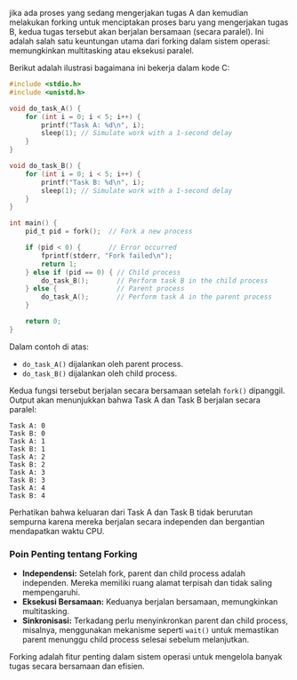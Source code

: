 jika ada proses yang sedang mengerjakan tugas A dan kemudian melakukan forking untuk menciptakan proses baru yang mengerjakan tugas B, kedua tugas tersebut akan berjalan bersamaan (secara paralel). Ini adalah salah satu keuntungan utama dari forking dalam sistem operasi: memungkinkan multitasking atau eksekusi paralel.

Berikut adalah ilustrasi bagaimana ini bekerja dalam kode C:

```c
#include <stdio.h>
#include <unistd.h>

void do_task_A() {
    for (int i = 0; i < 5; i++) {
        printf("Task A: %d\n", i);
        sleep(1); // Simulate work with a 1-second delay
    }
}

void do_task_B() {
    for (int i = 0; i < 5; i++) {
        printf("Task B: %d\n", i);
        sleep(1); // Simulate work with a 1-second delay
    }
}

int main() {
    pid_t pid = fork();  // Fork a new process

    if (pid < 0) {       // Error occurred
        fprintf(stderr, "Fork failed\n");
        return 1;
    } else if (pid == 0) { // Child process
        do_task_B();       // Perform task B in the child process
    } else {               // Parent process
        do_task_A();       // Perform task A in the parent process
    }

    return 0;
}
```

Dalam contoh di atas:
- `do_task_A()` dijalankan oleh parent process.
- `do_task_B()` dijalankan oleh child process.

Kedua fungsi tersebut berjalan secara bersamaan setelah `fork()` dipanggil. Output akan menunjukkan bahwa Task A dan Task B berjalan secara paralel:

```
Task A: 0
Task B: 0
Task A: 1
Task B: 1
Task A: 2
Task B: 2
Task A: 3
Task B: 3
Task A: 4
Task B: 4
```

Perhatikan bahwa keluaran dari Task A dan Task B tidak berurutan sempurna karena mereka berjalan secara independen dan bergantian mendapatkan waktu CPU.

### Poin Penting tentang Forking
- **Independensi:** Setelah fork, parent dan child process adalah independen. Mereka memiliki ruang alamat terpisah dan tidak saling mempengaruhi.
- **Eksekusi Bersamaan:** Keduanya berjalan bersamaan, memungkinkan multitasking.
- **Sinkronisasi:** Terkadang perlu menyinkronkan parent dan child process, misalnya, menggunakan mekanisme seperti `wait()` untuk memastikan parent menunggu child process selesai sebelum melanjutkan.

Forking adalah fitur penting dalam sistem operasi untuk mengelola banyak tugas secara bersamaan dan efisien.
